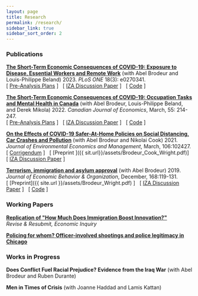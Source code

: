 ```yaml
---
layout: page
title: Research
permalink: /research/
sidebar_link: true
sidebar_sort_order: 2
---
```



### Publications
[**The Short-Term Economic Consequences of COVID-19: Exposure to Disease, Essential Workers and Remote Work**](https://doi.org/10.1371/journal.pone.0270341) (with Abel Brodeur and Louis-Philippe Beland)
2023\. *PLoS ONE* 18(3): e0270341. \
 [ [Pre-Analysis Plans](https://osf.io/c28t5/) ] &nbsp; [ [IZA Discussion Paper](http://ftp.iza.org/dp13159.pdf) ] &nbsp; [ [Code](https://osf.io/c28t5/) ]

[**The Short-Term Economic Consequences of COVID-19: Occupation Tasks and Mental Health in Canada**](https://doi.org/10.1111/caje.12543) (with Abel Brodeur, Louis-Philippe Beland, and Derek Mikola)
2022\. *Canadian Journal of Economics*, March, 55: 214-247. \
[ [Pre-Analysis Plans](https://osf.io/7gujs/) ] &nbsp; [ [IZA Discussion Paper](http://ftp.iza.org/dp13254.pdf) ] &nbsp; [ [Code](https://doi.org/10.5683/SP3/M4H6WC) ]

[**On the Effects of COVID-19 Safer-At-Home Policies on Social Distancing, Car Crashes and Pollution**](https://www.sciencedirect.com/science/article/pii/S0095069621000103) (with Abel Brodeur and Nikolai Cook)
2021\. *Journal of Environmental Economics and Management*, March, 106:102427. \
[ [Corrigendum]({{site.url}}/assets/JEEM_Corrigendum.pdf) ] &nbsp; [ [Preprint ]({{ sit.url}}/assets/Brodeur_Cook_Wright.pdf)] &nbsp; [ [IZA Discussion Paper](http://ftp.iza.org/dp13255.pdf) ]

[**Terrorism, immigration and asylum approval**](https://www.sciencedirect.com/science/article/pii/S0167268119303099) (with Abel Brodeur)
2019\. *Journal of Economic Behavior & Organization*, December, 168:119-131. \
[ [Preprint]({{ site.url }}/assets/Brodeur_Wright.pdf) ] &nbsp; [ [IZA Discussion Paper](http://ftp.iza.org/dp12635.pdf) ] &nbsp; [ [Code](https://github.com/taylorjwright/terrorism_immigration_asylum) ]

### Working Papers
[**Replication of "How Much Does Immigration Boost Innovation?"**](https://www.econstor.eu/bitstream/10419/265508/1/I4R-DP004.pdf) \
*Revise & Resubmit, Economic Inquiry*

[**Policing for whom? Officer-involved shootings and police legitimacy in Chicago**]({{site.url}}/assets/wright_jmp.pdf)

### Works in Progress
**Does Conflict Fuel Racial Prejudice? Evidence from the Iraq War** (with Abel Brodeur and Ruben Durante)

**Men in Times of Crisis** (with Joanne Haddad and Lamis Kattan)
